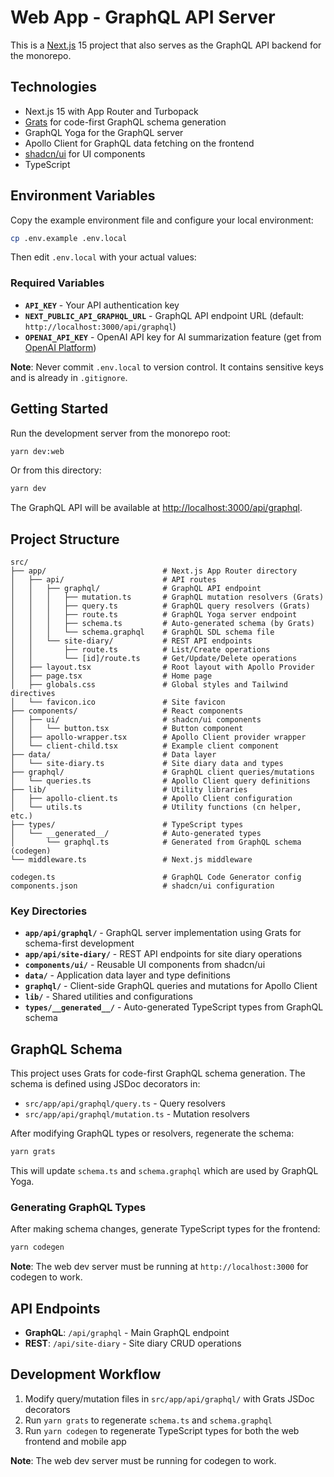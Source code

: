 # Web App - GraphQL API Server

This is a [Next.js](https://nextjs.org) 15 project that also serves as the GraphQL API backend for the monorepo.

## Technologies

- Next.js 15 with App Router and Turbopack
- [Grats](https://grats.capt.dev) for code-first GraphQL schema generation
- GraphQL Yoga for the GraphQL server
- Apollo Client for GraphQL data fetching on the frontend
- [shadcn/ui](https://ui.shadcn.com) for UI components
- TypeScript

## Environment Variables

Copy the example environment file and configure your local environment:

```bash
cp .env.example .env.local
```

Then edit `.env.local` with your actual values:

### Required Variables

- **`API_KEY`** - Your API authentication key
- **`NEXT_PUBLIC_API_GRAPHQL_URL`** - GraphQL API endpoint URL (default: `http://localhost:3000/api/graphql`)
- **`OPENAI_API_KEY`** - OpenAI API key for AI summarization feature (get from [OpenAI Platform](https://platform.openai.com/api-keys))

**Note**: Never commit `.env.local` to version control. It contains sensitive keys and is already in `.gitignore`.

## Getting Started

Run the development server from the monorepo root:

```bash
yarn dev:web
```

Or from this directory:

```bash
yarn dev
```

The GraphQL API will be available at [http://localhost:3000/api/graphql](http://localhost:3000/api/graphql).

## Project Structure

```
src/
├── app/                          # Next.js App Router directory
│   ├── api/                      # API routes
│   │   ├── graphql/              # GraphQL API endpoint
│   │   │   ├── mutation.ts       # GraphQL mutation resolvers (Grats)
│   │   │   ├── query.ts          # GraphQL query resolvers (Grats)
│   │   │   ├── route.ts          # GraphQL Yoga server endpoint
│   │   │   ├── schema.ts         # Auto-generated schema (by Grats)
│   │   │   └── schema.graphql    # GraphQL SDL schema file
│   │   └── site-diary/           # REST API endpoints
│   │       ├── route.ts          # List/Create operations
│   │       └── [id]/route.ts     # Get/Update/Delete operations
│   ├── layout.tsx                # Root layout with Apollo Provider
│   ├── page.tsx                  # Home page
│   ├── globals.css               # Global styles and Tailwind directives
│   └── favicon.ico               # Site favicon
├── components/                   # React components
│   ├── ui/                       # shadcn/ui components
│   │   └── button.tsx            # Button component
│   ├── apollo-wrapper.tsx        # Apollo Client provider wrapper
│   └── client-child.tsx          # Example client component
├── data/                         # Data layer
│   └── site-diary.ts             # Site diary data and types
├── graphql/                      # GraphQL client queries/mutations
│   └── queries.ts                # Apollo Client query definitions
├── lib/                          # Utility libraries
│   ├── apollo-client.ts          # Apollo Client configuration
│   └── utils.ts                  # Utility functions (cn helper, etc.)
├── types/                        # TypeScript types
│   └── __generated__/            # Auto-generated types
│       └── graphql.ts            # Generated from GraphQL schema (codegen)
└── middleware.ts                 # Next.js middleware

codegen.ts                        # GraphQL Code Generator config
components.json                   # shadcn/ui configuration
```

### Key Directories

- **`app/api/graphql/`** - GraphQL server implementation using Grats for schema-first development
- **`app/api/site-diary/`** - REST API endpoints for site diary operations
- **`components/ui/`** - Reusable UI components from shadcn/ui
- **`data/`** - Application data layer and type definitions
- **`graphql/`** - Client-side GraphQL queries and mutations for Apollo Client
- **`lib/`** - Shared utilities and configurations
- **`types/__generated__/`** - Auto-generated TypeScript types from GraphQL schema

## GraphQL Schema

This project uses Grats for code-first GraphQL schema generation. The schema is defined using JSDoc decorators in:

- `src/app/api/graphql/query.ts` - Query resolvers
- `src/app/api/graphql/mutation.ts` - Mutation resolvers

After modifying GraphQL types or resolvers, regenerate the schema:

```bash
yarn grats
```

This will update `schema.ts` and `schema.graphql` which are used by GraphQL Yoga.

### Generating GraphQL Types

After making schema changes, generate TypeScript types for the frontend:

```bash
yarn codegen
```

**Note**: The web dev server must be running at `http://localhost:3000` for codegen to work.

## API Endpoints

- **GraphQL**: `/api/graphql` - Main GraphQL endpoint
- **REST**: `/api/site-diary` - Site diary CRUD operations

## Development Workflow

1. Modify query/mutation files in `src/app/api/graphql/` with Grats JSDoc decorators
2. Run `yarn grats` to regenerate `schema.ts` and `schema.graphql`
3. Run `yarn codegen` to regenerate TypeScript types for both the web frontend and mobile app

**Note**: The web dev server must be running for codegen to work.
